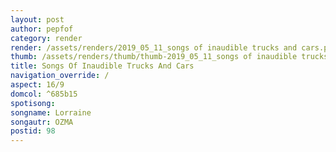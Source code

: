 ```yaml
---
layout: post
author: pepfof
category: render
render: /assets/renders/2019_05_11_songs of inaudible trucks and cars.png
thumb: /assets/renders/thumb/thumb-2019_05_11_songs of inaudible trucks and cars.png
title: Songs Of Inaudible Trucks And Cars
navigation_override: /
aspect: 16/9
domcol: ^685b15
spotisong: 
songname: Lorraine
songautr: OZMA
postid: 98
---
```


<!--USER BEGIN 1-->

<!--USER END 1-->

<!--more-->
<!--USER BEGIN 2-->

<!--USER END 2-->

